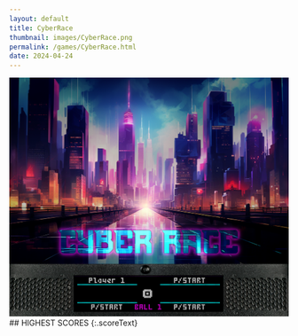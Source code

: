 ```yaml
---
layout: default
title: CyberRace
thumbnail: images/CyberRace.png
permalink: /games/CyberRace.html
date: 2024-04-24
---
```


<img src="../images/CyberRace.png" class="gameThumbnail img-fluid mx-auto align-middle">
## HIGHEST SCORES
{:.scoreText}

